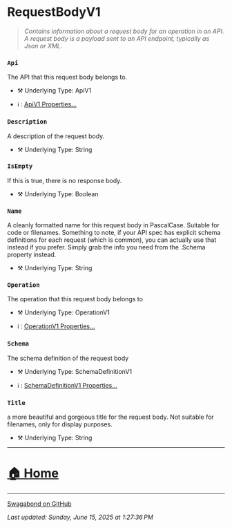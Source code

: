 # RequestBodyV1

> *Contains information about a request body for an operation in an API. A request body is a payload sent to an API endpoint, typically as Json or XML.* 


### `Api`

The API that this request body belongs to.



* ⚒️ Underlying Type: ApiV1

* ℹ️ : [ApiV1 Properties...](./ApiV1.md)



### `Description`

A description of the request body.



* ⚒️ Underlying Type: String



### `IsEmpty`

If this is true, there is no response body.



* ⚒️ Underlying Type: Boolean



### `Name`

A cleanly formatted name for this request body in PascalCase. Suitable for code or filenames. Something to note, if your API spec has explicit schema definitions for each request (which is common), you can actually use that instead if you prefer.  Simply grab the info you need from the .Schema property instead.



* ⚒️ Underlying Type: String



### `Operation`

The operation that this request body belongs to



* ⚒️ Underlying Type: OperationV1

* ℹ️ : [OperationV1 Properties...](./OperationV1.md)



### `Schema`

The schema definition of the request body



* ⚒️ Underlying Type: SchemaDefinitionV1

* ℹ️ : [SchemaDefinitionV1 Properties...](./SchemaDefinitionV1.md)



### `Title`

a more beautiful and gorgeous title for the request body. Not suitable for filenames, only for display purposes.



* ⚒️ Underlying Type: String



___


# [🏠 Home](./ApiV1.md)


___

[Swagabond on GitHub](https://github.com/jordanbleu/swagabond)

*Last updated: Sunday, June 15, 2025 at 1:27:36 PM*
